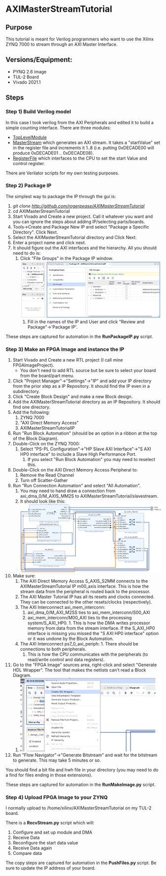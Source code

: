 # AXIMasterStreamTutorial

## Purpose

This tutorial is meant for Verilog programmers who want to use the Xilinx ZYNQ 7000 to stream through an AXI Master Interface. 

## Versions/Equipment:

* PYNQ 2.6 image
* TUL-2 Board 
* Vivado 2021.1 

## Steps 

### Step 1) Build Verilog model 

In this case I took verilog from the AXI Peripherals and edited it to build a simple counting interface. 
There are three modules:

* [TopLevelModule](https://github.com/rogerpease/AXIMasterStreamTutorial/blob/master/Verilog/module/AXIMasterStreamTutorialIP.v)
* [MasterStream](http://github.com/rogerpease/AXIMasterStreamTutorial/blob/master/Verilog/module/AXIMasterStreamTutorial_MasterStream.v) which generates an AXI stream. It takes a "startValue" set in the register file and increments it 1..8 (i.e. putting 0xDECADE00 will produce 0xDECADE01 .. 0xDECADE08).
* [RegisterFile](http://github.com/rogerpease/AXIMasterStreamTutorial/blob/master/Verilog/module/AXIMasterStreamTutorial_Slave.v) which interfaces to the CPU to set the start Value and control register. 

There are Verilator scripts for my own testing purposes. 

### Step 2) Package IP

The simplest way to package the IP through the gui is:

1. *git clone http://github.com/rogerpease/AXIMasterStreamTutorial*
1. cd AXIMasterStreamTutorial 
1. Start Vivado and Create a new project. Call it whatever you want and you can ignore the steps about adding IP/selecting parts/boards. 
1. Tools->Create and Package New IP and select "Package a Specific Directory". Click Next.
1. Select the AXIMasterStreamTutorial directory and Click Next.
1. Enter a project name and click next. 
1. It should figure out the AXI interfaces and the hierarchy.  All you should need to do is:
	1. Click "File Groups" in the Package IP window. !["Merge Changes from File Groups Wizard"](pics/MasterFileGroups.png) 
        1. Fill in the names of the IP and User and click "Review and Package"->'Package IP'. 

These steps are captured for automation in the **RunPackageIP.py** script. 

### Step 3) Make an FPGA Image and instance the IP 

1. Start Vivado and Create a new RTL project (I call mine FPGAImageProject). 
	- You don't need to add RTL source but be sure to select your board from the board/part menu.
1. Click "Project Manager"->"Settings"->"IP" and add your IP directory from the prior step as a IP Repository. It should find the IP even in a subdirectory.
1. Click "Create Block Design" and make a new Block design.  
1. Add the AXIMasterStreamTutorial directory as an IP Repository. It should find one directory.  
1. Add the following:
	1. ZYNQ 7000 
	1. "AXI Direct Memory Access" 
	1. AXIMasterStreamTutorialIP 
1. Run "Run Block Automation" (should be an option in a ribbon at the top of the Block Diagram). 
1. Double-Click on the ZYNQ 7000:
 	1. Select "PS-PL Configuration"->"HP Slave AXI Interface"->"S AXI HP0 interface" to include a Slave High Performance Port. 
     	1. If you select "Run Block Automation" you may need to reselect this.
1. Double-Click on the AXI Direct Memory Access Peripheral to:
	1. Remove the Read Channel 
	1. Turn off Scatter-Gather 
1. Run "Run Connection Automation" and select "All Automation". 
	1. You may need to hand draw a connection from axi_dma_0/M_AXIS_MM2S to AXIMasterStreamTutorial/slavestream.
	1. It should look like this: !["Overlay Image"](pics/MasterFPGABlock.png) 
1. Make sure:
	1. The AXI Direct Memory Access S_AXIS_S2MM connects to the AXIMasterStreamTutorial IP m00_axis interface. This is how the stream data from the peripheral is routed back to the processor.
	1. The AXI Master Tutorial IP has all its resets and clocks connected. They can be connected to the other resets/clocks (respectively).  
	1. The AXI Interconnect axi_mem_interconn:
		1. axi_dma_0/M_AXI_M2SS ties to axi_mem_interconn/S00_AXI
		1. axi_mem_interconn/M00_AXI ties to the processing system/S_AXI_HP0.
                1. This is how the DMA writes processor memory from data from the stream interface. If the S_AXI_HP0 interface is missing you missed the "S AXI HP0 interface" option or it was undone by the Block Automation.
	1. The AXI Interconnect ps7_0_axi_periph:
     		1. There should be connections to both peripherals.  
		1. This is how the CPU communicates with the peripherals (to read/write control and data registers). 
1. Go to the "FPGA Image" sources area, right-click and select "Generate HDL Wrapper". The tool that makes the netlists can't read a Block Diagram. 
	1. !["HDL Wrapper"](pics/CreateHDLWrapper.png) 
1. Run "Flow Navigator"->"Generate Bitstream" and wait for the bitstream to generate. This may take 5 minutes or so. 

You should find a bit file and hwh file in your directory (you may need to do a find for files ending in those extensions).

These steps are captured for automation in the **RunMakeImage.py** script.  

### Step 4) Upload FPGA Image to your ZYNQ

I normally upload to /home/xilinx/AXIMasterStreamTutorial on my TUL-2 board. 

There is a **RecvStream.py** script which will:
1. Configure and set up module and DMA 
1. Receive Data
1. Reconfigure the start data value
1. Receive Data again 
1. Compare data

The copy steps are captured for automation in the **PushFiles.py** script. Be sure to update the IP address of your board.   
